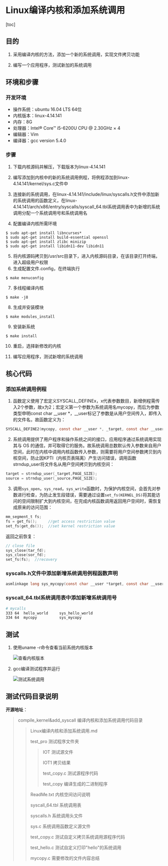 # Linux编译内核和添加系统调用

[toc]

## 目的

1. 采用编译内核的方法，添加一个新的系统调用，实现文件拷贝功能

2. 编写一个应用程序，测试新加的系统调用

## 环境和步骤

### 开发环境

- 操作系统：ubuntu 16.04 LTS 64位
- 内核版本：linux-4.14.141
- 内存：8G
- 处理器：Intel® Core™ i5-6200U CPU @ 2.30GHz × 4 
- 编辑器：Vim
- 编译器：gcc version 5.4.0

### 步骤

1. 下载内核源码并解压，下载版本为linux-4.14.141

2. 编写添加到内核中的新的系统调用例程，将例程添加到linux-4.14.141/kernel/sys.c文件中

3. 连接新的系统调用，在linux-4.14.141/include/linux/syscalls.h文件中添加新的系统调用的函数定义，在linux-4.14.141/arch/x86/entry/syscalls/syscall_64.tbl系统调用表中为新增的系统调用分配一个系统调用号和系统调用名

4. 配置编译内核所需环境

```shell
$ sudo apt-get install libncurses* 
$ sudo apt-get install build-essential openssl 
$ sudo apt-get install zlibc minizip 
$ sudo apt-get install libidn11-dev libidn11
```

5. 将内核源码拷贝到/usr/src目录下，进入内核源码目录，在该目录打开终端，进入超级用户权限
6. 生成配置文件.config，在终端执行

```shell
$ make menuconfig
```

7. 多线程编译内核

```shell
$ make -j8
```

8. 生成并安装模块

```shell
$ make modules_install
```

9. 安装新系统

```shell
$ make install
```

10. 重启，选择新修改的内核

11. 编写应用程序，测试新增的系统调用

## 核心代码

### 添加系统调用例程

1. 函数定义使用了宏定义SYSCALL_DEFINEx，x代表参数数目，新增例程需传入2个参数，故x为2；宏定义第一个参数为系统调用名mycopy，而后为参数类型申明const char __user *，__user标记了参数是从用户空间传入，即传入的文件名，故函数定义为：

```c
SYSCALL_DEFINE2(mycopy, const char __user *, _target, const char __user *, _source)
```

2. 系统调用提供了用户程序和操作系统之间的接口，应用程序通过系统调用实现其与 OS 的通信，并可取得它的服务。故系统调用总数默认传入参数来自用户空间，此时在内核中调用内核函数传入参数，则需要将用户空间参数拷贝到内核空间，防止因KPTI（内核页表隔离）产生访问错误，调用函数strndup_user将文件名从用户空间拷贝到内核空间：

```c
target = strndup_user(_target,PAGE_SIZE);
source = strndup_user(_source,PAGE_SIZE);
```

3. 调用`sys_open`，`sys_read`，`sys_write`函数时，为保护内核空间，会首先对参数进行检查，为防止发生段错误，需要通过设置`set_fs(KERNEL_DS)`将其能访问的空间限制扩大到内核空间，在完成内核函数调用返回用户空间时，需恢复成原来的访问范围：


```c
mm_segment_t fs;
fs = get_fs();     //get access restriction value
set_fs(get_ds());  //set kernel restriction value
```

   返回之前恢复：

```c
// close file
sys_close(tar_fd);
sys_close(sor_fd);
set_fs(fs);  //recovery
```

### syscalls.h文件中添加新增系统调用例程函数声明

```c
asmlinkage long sys_mycopy(const char __user *target, const char __user *source);
```

### syscall_64.tbl系统调用表中添加新增系统调用号

```bash
# mycalls 
333 64  hello_world     sys_hello_world
334 64  mycopy          sys_mycopy
```

## 测试

1. 使用uname -r命令查看当前系统内核版本

   ![查看内核版本](http://mi_chuan.gitee.io/blog/查看内核版本.png)

2. gcc编译测试程序并运行

   ![测试系统调用](http://mi_chuan.gitee.io/blog/测试系统调用.png)

## 测试代码目录说明

**开源地址**：

> compile_kernel&add_syscall    编译内核和添加系统调用代码目录
>
> > Linux编译内核和添加系统调用.md
> >
> > test_pro             测试程序文件夹
> >
> > > IOT                 测试源文件
> > >
> > > IOT1               拷贝结果
> > >
> > > test_copy.c    测试源程序代码
> > >
> > > test_copy       编译生成的二进制程序
> >
> > ReadMe.txt        内核空间访问说明
> >
> > syscall_64.tbl     系统调用表
> >
> > syscalls.h            系统调用头文件
> >
> > sys.c                    系统调用函数定义源文件
> >
> > test_copy.c         测试自定义拷贝系统调用源程序代码
> >
> > test_hello.c         测试自定义打印"hello"的系统调用
> >
> > mycopy.c            需要修改的文件内容总结
